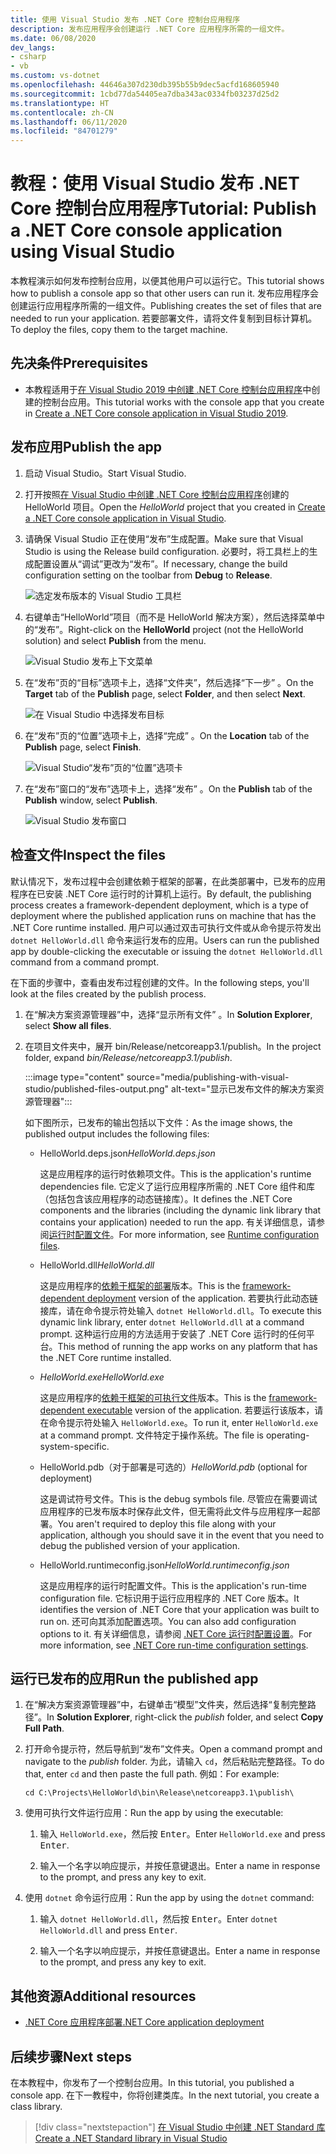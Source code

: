 ```yaml
---
title: 使用 Visual Studio 发布 .NET Core 控制台应用程序
description: 发布应用程序会创建运行 .NET Core 应用程序所需的一组文件。
ms.date: 06/08/2020
dev_langs:
- csharp
- vb
ms.custom: vs-dotnet
ms.openlocfilehash: 44646a307d230db395b55b9dec5acfd168605940
ms.sourcegitcommit: 1cbd77da54405ea7dba343ac0334fb03237d25d2
ms.translationtype: HT
ms.contentlocale: zh-CN
ms.lasthandoff: 06/11/2020
ms.locfileid: "84701279"
---
```

# <a name="tutorial-publish-a-net-core-console-application-using-visual-studio"></a><span data-ttu-id="15d4a-103">教程：使用 Visual Studio 发布 .NET Core 控制台应用程序</span><span class="sxs-lookup"><span data-stu-id="15d4a-103">Tutorial: Publish a .NET Core console application using Visual Studio</span></span>

<span data-ttu-id="15d4a-104">本教程演示如何发布控制台应用，以便其他用户可以运行它。</span><span class="sxs-lookup"><span data-stu-id="15d4a-104">This tutorial shows how to publish a console app so that other users can run it.</span></span> <span data-ttu-id="15d4a-105">发布应用程序会创建运行应用程序所需的一组文件。</span><span class="sxs-lookup"><span data-stu-id="15d4a-105">Publishing creates the set of files that are needed to run your application.</span></span> <span data-ttu-id="15d4a-106">若要部署文件，请将文件复制到目标计算机。</span><span class="sxs-lookup"><span data-stu-id="15d4a-106">To deploy the files, copy them to the target machine.</span></span>

## <a name="prerequisites"></a><span data-ttu-id="15d4a-107">先决条件</span><span class="sxs-lookup"><span data-stu-id="15d4a-107">Prerequisites</span></span>

- <span data-ttu-id="15d4a-108">本教程适用于[在 Visual Studio 2019 中创建 .NET Core 控制台应用程序](with-visual-studio.md)中创建的控制台应用。</span><span class="sxs-lookup"><span data-stu-id="15d4a-108">This tutorial works with the console app that you create in [Create a .NET Core console application in Visual Studio 2019](with-visual-studio.md).</span></span>

## <a name="publish-the-app"></a><span data-ttu-id="15d4a-109">发布应用</span><span class="sxs-lookup"><span data-stu-id="15d4a-109">Publish the app</span></span>

1. <span data-ttu-id="15d4a-110">启动 Visual Studio。</span><span class="sxs-lookup"><span data-stu-id="15d4a-110">Start Visual Studio.</span></span>

1. <span data-ttu-id="15d4a-111">打开按照[在 Visual Studio 中创建 .NET Core 控制台应用程序](with-visual-studio.md)创建的 HelloWorld 项目。</span><span class="sxs-lookup"><span data-stu-id="15d4a-111">Open the *HelloWorld* project that you created in [Create a .NET Core console application in Visual Studio](with-visual-studio.md).</span></span>

1. <span data-ttu-id="15d4a-112">请确保 Visual Studio 正在使用“发布”生成配置。</span><span class="sxs-lookup"><span data-stu-id="15d4a-112">Make sure that Visual Studio is using the Release build configuration.</span></span> <span data-ttu-id="15d4a-113">必要时，将工具栏上的生成配置设置从“调试”更改为“发布”。</span><span class="sxs-lookup"><span data-stu-id="15d4a-113">If necessary, change the build configuration setting on the toolbar from **Debug** to **Release**.</span></span>

   ![选定发布版本的 Visual Studio 工具栏](media/publishing-with-visual-studio/visual-studio-toolbar-release.png)

1. <span data-ttu-id="15d4a-115">右键单击“HelloWorld”项目（而不是 HelloWorld 解决方案），然后选择菜单中的“发布”。</span><span class="sxs-lookup"><span data-stu-id="15d4a-115">Right-click on the **HelloWorld** project (not the HelloWorld solution) and select **Publish** from the menu.</span></span>

   ![Visual Studio 发布上下文菜单](media/publishing-with-visual-studio/publish-context-menu.png)

1. <span data-ttu-id="15d4a-117">在“发布”页的“目标”选项卡上，选择“文件夹”，然后选择“下一步”   。</span><span class="sxs-lookup"><span data-stu-id="15d4a-117">On the **Target** tab of the **Publish** page, select **Folder**, and then select **Next**.</span></span>

   ![在 Visual Studio 中选择发布目标](media/publishing-with-visual-studio/pick-publish-target.png)

1. <span data-ttu-id="15d4a-119">在“发布”页的“位置”选项卡上，选择“完成”  。</span><span class="sxs-lookup"><span data-stu-id="15d4a-119">On the **Location** tab of the **Publish** page, select **Finish**.</span></span>

   ![Visual Studio“发布”页的“位置”选项卡](media/publishing-with-visual-studio/publish-page-loc-tab.png)

1. <span data-ttu-id="15d4a-121">在“发布”窗口的“发布”选项卡上，选择“发布”  。</span><span class="sxs-lookup"><span data-stu-id="15d4a-121">On the **Publish** tab of the **Publish** window, select **Publish**.</span></span>

   ![Visual Studio 发布窗口](media/publishing-with-visual-studio/publish-page.png)

## <a name="inspect-the-files"></a><span data-ttu-id="15d4a-123">检查文件</span><span class="sxs-lookup"><span data-stu-id="15d4a-123">Inspect the files</span></span>

<span data-ttu-id="15d4a-124">默认情况下，发布过程中会创建依赖于框架的部署，在此类部署中，已发布的应用程序在已安装 .NET Core 运行时的计算机上运行。</span><span class="sxs-lookup"><span data-stu-id="15d4a-124">By default, the publishing process creates a framework-dependent deployment, which is a type of deployment where the published application runs on machine that has the .NET Core runtime installed.</span></span> <span data-ttu-id="15d4a-125">用户可以通过双击可执行文件或从命令提示符发出 `dotnet HelloWorld.dll` 命令来运行发布的应用。</span><span class="sxs-lookup"><span data-stu-id="15d4a-125">Users can run the published app by double-clicking the executable or issuing the `dotnet HelloWorld.dll` command from a command prompt.</span></span>

<span data-ttu-id="15d4a-126">在下面的步骤中，查看由发布过程创建的文件。</span><span class="sxs-lookup"><span data-stu-id="15d4a-126">In the following steps, you'll look at the files created by the publish process.</span></span>

1. <span data-ttu-id="15d4a-127">在“解决方案资源管理器”中，选择“显示所有文件” 。</span><span class="sxs-lookup"><span data-stu-id="15d4a-127">In **Solution Explorer**, select **Show all files**.</span></span>

1. <span data-ttu-id="15d4a-128">在项目文件夹中，展开 bin/Release/netcoreapp3.1/publish。</span><span class="sxs-lookup"><span data-stu-id="15d4a-128">In the project folder, expand *bin/Release/netcoreapp3.1/publish*.</span></span>

   :::image type="content" source="media/publishing-with-visual-studio/published-files-output.png" alt-text="显示已发布文件的解决方案资源管理器":::

   <span data-ttu-id="15d4a-130">如下图所示，已发布的输出包括以下文件：</span><span class="sxs-lookup"><span data-stu-id="15d4a-130">As the image shows, the published output includes the following files:</span></span>

   * <span data-ttu-id="15d4a-131">HelloWorld.deps.json</span><span class="sxs-lookup"><span data-stu-id="15d4a-131">*HelloWorld.deps.json*</span></span>

      <span data-ttu-id="15d4a-132">这是应用程序的运行时依赖项文件。</span><span class="sxs-lookup"><span data-stu-id="15d4a-132">This is the application's runtime dependencies file.</span></span> <span data-ttu-id="15d4a-133">它定义了运行应用程序所需的 .NET Core 组件和库（包括包含该应用程序的动态链接库）。</span><span class="sxs-lookup"><span data-stu-id="15d4a-133">It defines the .NET Core components and the libraries (including the dynamic link library that contains your application) needed to run the app.</span></span> <span data-ttu-id="15d4a-134">有关详细信息，请参阅[运行时配置文件](https://github.com/dotnet/cli/blob/85ca206d84633d658d7363894c4ea9d59e515c1a/Documentation/specs/runtime-configuration-file.md)。</span><span class="sxs-lookup"><span data-stu-id="15d4a-134">For more information, see [Runtime configuration files](https://github.com/dotnet/cli/blob/85ca206d84633d658d7363894c4ea9d59e515c1a/Documentation/specs/runtime-configuration-file.md).</span></span>

   * <span data-ttu-id="15d4a-135">HelloWorld.dll</span><span class="sxs-lookup"><span data-stu-id="15d4a-135">*HelloWorld.dll*</span></span>

      <span data-ttu-id="15d4a-136">这是应用程序的[依赖于框架的部署](../deploying/deploy-with-cli.md#framework-dependent-deployment)版本。</span><span class="sxs-lookup"><span data-stu-id="15d4a-136">This is the [framework-dependent deployment](../deploying/deploy-with-cli.md#framework-dependent-deployment) version of the application.</span></span> <span data-ttu-id="15d4a-137">若要执行此动态链接库，请在命令提示符处输入 `dotnet HelloWorld.dll`。</span><span class="sxs-lookup"><span data-stu-id="15d4a-137">To execute this dynamic link library, enter `dotnet HelloWorld.dll` at a command prompt.</span></span> <span data-ttu-id="15d4a-138">这种运行应用的方法适用于安装了 .NET Core 运行时的任何平台。</span><span class="sxs-lookup"><span data-stu-id="15d4a-138">This method of running the app works on any platform that has the .NET Core runtime installed.</span></span>

   * <span data-ttu-id="15d4a-139">*HelloWorld.exe*</span><span class="sxs-lookup"><span data-stu-id="15d4a-139">*HelloWorld.exe*</span></span>

      <span data-ttu-id="15d4a-140">这是应用程序的[依赖于框架的可执行文件](../deploying/deploy-with-cli.md#framework-dependent-executable)版本。</span><span class="sxs-lookup"><span data-stu-id="15d4a-140">This is the [framework-dependent executable](../deploying/deploy-with-cli.md#framework-dependent-executable) version of the application.</span></span> <span data-ttu-id="15d4a-141">若要运行该版本，请在命令提示符处输入 `HelloWorld.exe`。</span><span class="sxs-lookup"><span data-stu-id="15d4a-141">To run it, enter `HelloWorld.exe` at a command prompt.</span></span> <span data-ttu-id="15d4a-142">文件特定于操作系统。</span><span class="sxs-lookup"><span data-stu-id="15d4a-142">The file is operating-system-specific.</span></span>

   * <span data-ttu-id="15d4a-143">HelloWorld.pdb（对于部署是可选的）</span><span class="sxs-lookup"><span data-stu-id="15d4a-143">*HelloWorld.pdb* (optional for deployment)</span></span>

      <span data-ttu-id="15d4a-144">这是调试符号文件。</span><span class="sxs-lookup"><span data-stu-id="15d4a-144">This is the debug symbols file.</span></span> <span data-ttu-id="15d4a-145">尽管应在需要调试应用程序的已发布版本时保存此文件，但无需将此文件与应用程序一起部署。</span><span class="sxs-lookup"><span data-stu-id="15d4a-145">You aren't required to deploy this file along with your application, although you should save it in the event that you need to debug the published version of your application.</span></span>

   * <span data-ttu-id="15d4a-146">HelloWorld.runtimeconfig.json</span><span class="sxs-lookup"><span data-stu-id="15d4a-146">*HelloWorld.runtimeconfig.json*</span></span>

      <span data-ttu-id="15d4a-147">这是应用程序的运行时配置文件。</span><span class="sxs-lookup"><span data-stu-id="15d4a-147">This is the application's run-time configuration file.</span></span> <span data-ttu-id="15d4a-148">它标识用于运行应用程序的 .NET Core 版本。</span><span class="sxs-lookup"><span data-stu-id="15d4a-148">It identifies the version of .NET Core that your application was built to run on.</span></span> <span data-ttu-id="15d4a-149">还可向其添加配置选项。</span><span class="sxs-lookup"><span data-stu-id="15d4a-149">You can also add configuration options to it.</span></span> <span data-ttu-id="15d4a-150">有关详细信息，请参阅 [.NET Core 运行时配置设置](../run-time-config/index.md#runtimeconfigjson)。</span><span class="sxs-lookup"><span data-stu-id="15d4a-150">For more information, see [.NET Core run-time configuration settings](../run-time-config/index.md#runtimeconfigjson).</span></span>

## <a name="run-the-published-app"></a><span data-ttu-id="15d4a-151">运行已发布的应用</span><span class="sxs-lookup"><span data-stu-id="15d4a-151">Run the published app</span></span>

1. <span data-ttu-id="15d4a-152">在“解决方案资源管理器”中，右键单击“模型”文件夹，然后选择“复制完整路径”。</span><span class="sxs-lookup"><span data-stu-id="15d4a-152">In **Solution Explorer**, right-click the *publish* folder, and select **Copy Full Path**.</span></span>

1. <span data-ttu-id="15d4a-153">打开命令提示符，然后导航到“发布”文件夹。</span><span class="sxs-lookup"><span data-stu-id="15d4a-153">Open a command prompt and navigate to the *publish* folder.</span></span> <span data-ttu-id="15d4a-154">为此，请输入 `cd`，然后粘贴完整路径。</span><span class="sxs-lookup"><span data-stu-id="15d4a-154">To do that, enter `cd` and then paste the full path.</span></span> <span data-ttu-id="15d4a-155">例如：</span><span class="sxs-lookup"><span data-stu-id="15d4a-155">For example:</span></span>

   ```
   cd C:\Projects\HelloWorld\bin\Release\netcoreapp3.1\publish\
   ```

1. <span data-ttu-id="15d4a-156">使用可执行文件运行应用：</span><span class="sxs-lookup"><span data-stu-id="15d4a-156">Run the app by using the executable:</span></span>

   1. <span data-ttu-id="15d4a-157">输入 `HelloWorld.exe`，然后按 <kbd>Enter</kbd>。</span><span class="sxs-lookup"><span data-stu-id="15d4a-157">Enter `HelloWorld.exe` and press <kbd>Enter</kbd>.</span></span>

   1. <span data-ttu-id="15d4a-158">输入一个名字以响应提示，并按任意键退出。</span><span class="sxs-lookup"><span data-stu-id="15d4a-158">Enter a name in response to the prompt, and press any key to exit.</span></span>

1. <span data-ttu-id="15d4a-159">使用 `dotnet` 命令运行应用：</span><span class="sxs-lookup"><span data-stu-id="15d4a-159">Run the app by using the `dotnet` command:</span></span>

   1. <span data-ttu-id="15d4a-160">输入 `dotnet HelloWorld.dll`，然后按 <kbd>Enter</kbd>。</span><span class="sxs-lookup"><span data-stu-id="15d4a-160">Enter `dotnet HelloWorld.dll` and press <kbd>Enter</kbd>.</span></span>

   1. <span data-ttu-id="15d4a-161">输入一个名字以响应提示，并按任意键退出。</span><span class="sxs-lookup"><span data-stu-id="15d4a-161">Enter a name in response to the prompt, and press any key to exit.</span></span>

## <a name="additional-resources"></a><span data-ttu-id="15d4a-162">其他资源</span><span class="sxs-lookup"><span data-stu-id="15d4a-162">Additional resources</span></span>

- [<span data-ttu-id="15d4a-163">.NET Core 应用程序部署</span><span class="sxs-lookup"><span data-stu-id="15d4a-163">.NET Core application deployment</span></span>](../deploying/index.md)

## <a name="next-steps"></a><span data-ttu-id="15d4a-164">后续步骤</span><span class="sxs-lookup"><span data-stu-id="15d4a-164">Next steps</span></span>

<span data-ttu-id="15d4a-165">在本教程中，你发布了一个控制台应用。</span><span class="sxs-lookup"><span data-stu-id="15d4a-165">In this tutorial, you published a console app.</span></span> <span data-ttu-id="15d4a-166">在下一教程中，你将创建类库。</span><span class="sxs-lookup"><span data-stu-id="15d4a-166">In the next tutorial, you create a class library.</span></span>

> [!div class="nextstepaction"]
> [<span data-ttu-id="15d4a-167">在 Visual Studio 中创建 .NET Standard 库</span><span class="sxs-lookup"><span data-stu-id="15d4a-167">Create a .NET Standard library in Visual Studio</span></span>](library-with-visual-studio.md)
